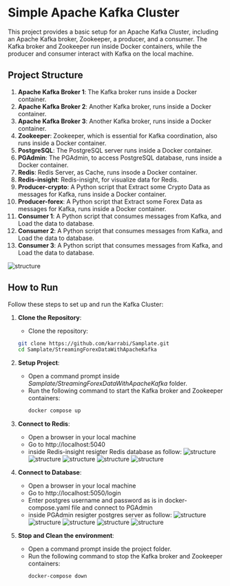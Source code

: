 
# Simple Apache Kafka Cluster

This project provides a basic setup for an Apache Kafka Cluster, including an Apache Kafka broker, Zookeeper, a producer, and a consumer. The Kafka broker and Zookeeper run inside Docker containers, while the producer and consumer interact with Kafka on the local machine.

## Project Structure

1. **Apache Kafka Broker 1**: The Kafka broker runs inside a Docker container.
2. **Apache Kafka Broker 2**: Another Kafka broker, runs inside a Docker container.
3. **Apache Kafka Broker 3**: Another Kafka broker, runs inside a Docker container.
2. **Zookeeper**: Zookeeper, which is essential for Kafka coordination, also runs inside a Docker container.
3. **PostgreSQL**: The PostgreSQL server runs inside a Docker container.
4. **PGAdmin**: The PGAdmin, to access PostgreSQL database, runs inside a Docker container.
3. **Redis**: Redis Server, as Cache, runs insode a Docker container.
6. **Redis-insight**: Redis-insight, for visualize data for Redis.
5. **Producer-crypto**: A Python script that Extract some Crypto Data as messages for Kafka, runs inside a Docker container.
6. **Producer-forex**: A Python script that Extract some Forex Data as messages for Kafka, runs inside a Docker container.
7. **Consumer 1**: A Python script that consumes messages from Kafka, and Load the data to database.
8. **Consumer 2**: A Python script that consumes messages from Kafka, and Load the data to database.
9. **Consumer 3**: A Python script that consumes messages from Kafka, and Load the data to database.

![structure](../images/Step%2007.gif)

## How to Run

Follow these steps to set up and run the Kafka Cluster:

1. **Clone the Repository**:
   - Clone the repository:
   ```bash
   git clone https://github.com/karrabi/Samplate.git
   cd Samplate/StreamingForexDataWithApacheKafka
   ```


2. **Setup Project**:
   - Open a command prompt inside *Samplate/StreamingForexDataWithApacheKafka* folder.
   - Run the following command to start the Kafka broker and Zookeeper containers:
     ```bash
     docker compose up
     ```

3. **Connect to Redis**:
   - Open a browser in your local machine
   - Go to http://localhost:5040
   - inside Redis-insight resigter Redis database as follow:
![structure](../images/redis-insight01.png)
![structure](../images/redis-insight02.png)
![structure](../images/redis-insight03.png)
![structure](../images/redis-insight04.png)
![structure](../images/redis-insight05.png)

4. **Connect to Database**:
   - Open a browser in your local machine
   - Go to http://localhost:5050/login
   - Enter postgres username and password as is in docker-compose.yaml file and connect to PGAdmin
   - inside PGAdmin resigter postgres server as follow:
![structure](../images/pgadmin01.png)
![structure](../images/pgadmin02.png)
![structure](../images/pgadmin03.png)
![structure](../images/pgadmin04.png)
![structure](../images/pgadmin05.png)


5. **Stop and Clean the environment**:
   - Open a command prompt inside the project folder.
   - Run the following command to stop the Kafka broker and Zookeeper containers:
     ```bash
     docker-compose down
     ```
